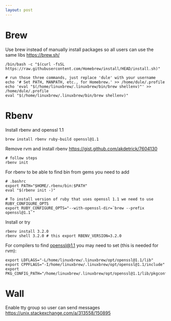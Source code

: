 ```yaml
---
layout: post
---
```


# Brew

Use brew instead of manually install packages so all users can use the same libs
https://brew.sh/


```
/bin/bash -c "$(curl -fsSL https://raw.githubusercontent.com/Homebrew/install/HEAD/install.sh)"
```

```
# run those three commands, just replace 'dule' with your username
echo '# Set PATH, MANPATH, etc., for Homebrew.' >> /home/dule/.profile
echo 'eval "$(/home/linuxbrew/.linuxbrew/bin/brew shellenv)"' >> /home/dule/.profile
eval "$(/home/linuxbrew/.linuxbrew/bin/brew shellenv)"
```

# Rbenv

Install rbenv and openssl 1.1
```
brew install rbenv ruby-build openssl@1.1
```
Remove rvm and install rbenv https://gist.github.com/akdetrick/7604130
```
# follow steps
rbenv init
```

For rbenv to be able to find bin from gems you need to add
```
# .bashrc
export PATH="$HOME/.rbenv/bin:$PATH"
eval "$(rbenv init -)"

# To install version of ruby that uses openssl 1.1 we need to use RUBY_CONFIGURE_OPTS
export RUBY_CONFIGURE_OPTS="--with-openssl-dir=`brew --prefix openssl@1.1`"
```

Install or try
```
rbenv install 3.2.0
rbenv shell 3.2.0 # this export RBENV_VERSION=3.2.0
```

For compilers to find openssl@1.1 you may need to set (this is needed for rvm):
```
export LDFLAGS="-L/home/linuxbrew/.linuxbrew/opt/openssl@1.1/lib"
export CPPFLAGS="-I/home/linuxbrew/.linuxbrew/opt/openssl@1.1/include"
export PKG_CONFIG_PATH="/home/linuxbrew/.linuxbrew/opt/openssl@1.1/lib/pkgconfig"
```


# Wall

Enable tty group so user can send messages
https://unix.stackexchange.com/a/313558/150895
